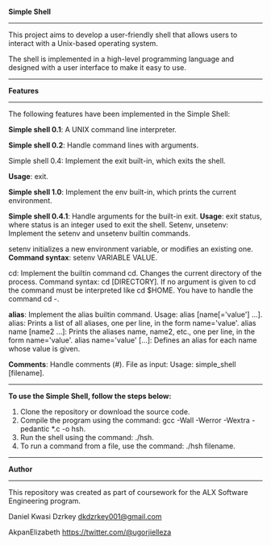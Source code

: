 **Simple Shell**
***
This project aims to develop a user-friendly shell that allows users to interact with a Unix-based operating system. 

The shell is implemented in a high-level programming language and designed with a user interface to make it easy to use.

***

**Features**
***
The following features have been implemented in the Simple Shell:

**Simple shell 0.1**: A UNIX command line interpreter.

**Simple shell 0.2**: Handle command lines with arguments.

Simple shell 0.4: Implement the exit built-in, which exits the shell. 

**Usage**: exit. 

**Simple shell 1.0**: Implement the env built-in, which prints the current environment.

**Simple shell 0.4.1**: Handle arguments for the built-in exit.
**Usage**: exit status, where status is an integer used to exit the shell.
Setenv, unsetenv: Implement the setenv and unsetenv builtin commands.

setenv initializes a new environment variable, or modifies an existing one. 
**Command syntax**: setenv VARIABLE VALUE. 

cd: Implement the builtin command cd. Changes the current directory of the process.
Command syntax: cd [DIRECTORY]. If no argument is given to cd the command must be interpreted like cd $HOME. 
You have to handle the command cd -. 

**alias**: Implement the alias builtin command. 
Usage: alias [name[='value'] ...]. 
alias: Prints a list of all aliases, one per line, in the form name='value'.
alias name [name2 ...]: Prints the aliases name, name2, etc., one per line, in the form name='value'.
alias name='value' [...]: Defines an alias for each name whose value is given. 

**Comments**: Handle comments (#).
File as input: Usage: 
simple_shell [filename]. 

***

**To use the Simple Shell, follow the steps below:**

1. Clone the repository or download the source code.
2. Compile the program using the command: gcc -Wall -Werror -Wextra -pedantic *.c -o hsh.
3. Run the shell using the command: ./hsh.
4. To run a command from a file, use the command: ./hsh filename.

***

**Author**
***
This repository was created as part of coursework for the ALX Software Engineering program.

Daniel Kwasi Dzrkey <dkdzrkey001@gmail.com>

AkpanElizabeth <https://twitter.com/@ugorjielleza>

